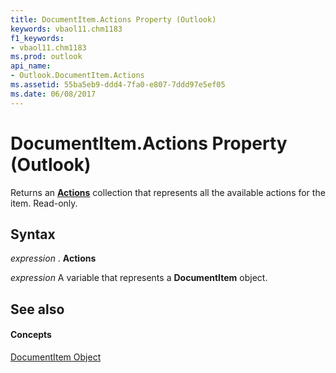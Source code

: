 ```yaml
---
title: DocumentItem.Actions Property (Outlook)
keywords: vbaol11.chm1183
f1_keywords:
- vbaol11.chm1183
ms.prod: outlook
api_name:
- Outlook.DocumentItem.Actions
ms.assetid: 55ba5eb9-ddd4-7fa0-e807-7ddd97e5ef05
ms.date: 06/08/2017
---
```



# DocumentItem.Actions Property (Outlook)

Returns an  **[Actions](Outlook.Actions.md)** collection that represents all the available actions for the item. Read-only.


## Syntax

 _expression_ . **Actions**

 _expression_ A variable that represents a **DocumentItem** object.


## See also


#### Concepts


[DocumentItem Object](Outlook.DocumentItem.md)

